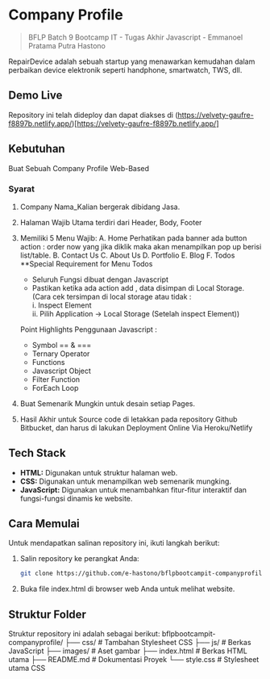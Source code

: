 # Company Profile

> BFLP Batch 9 Bootcamp IT - Tugas Akhir Javascript - Emmanoel Pratama Putra Hastono

RepairDevice adalah sebuah startup yang menawarkan kemudahan dalam perbaikan device elektronik seperti handphone, smartwatch, TWS, dll.

## Demo Live

Repository ini telah dideploy dan dapat diakses di (https://velvety-gaufre-f8897b.netlify.app/)[https://velvety-gaufre-f8897b.netlify.app/]

## Kebutuhan

Buat Sebuah Company Profile Web-Based

### Syarat

1. Company Nama_Kalian bergerak dibidang Jasa.
2. Halaman Wajib Utama terdiri dari Header, Body, Footer
3. Memiliki 5 Menu Wajib:
   A. Home
   Perhatikan pada banner ada button action : order now yang jika diklik maka akan menampilkan pop up berisi list/table.
   B. Contact Us
   C. About Us
   D. Portfolio
   E. Blog
   F. Todos
   \*\*Special Requirement for Menu Todos

   - Seluruh Fungsi dibuat dengan Javascript
   - Pastikan ketika ada action add , data disimpan di Local Storage.  
     (Cara cek tersimpan di local storage atau tidak :  
      i. Inspect Element  
      ii. Pilih Application -> Local Storage (Setelah inspect Element))

   Point Highlights Penggunaan Javascript :

   - Symbol == & ===
   - Ternary Operator
   - Functions
   - Javascript Object
   - Filter Function
   - ForEach Loop

4. Buat Semenarik Mungkin untuk desain setiap Pages.
5. Hasil Akhir untuk Source code di letakkan pada repository Github Bitbucket, dan harus di lakukan Deployment Online Via Heroku/Netlify

## Tech Stack

- **HTML:** Digunakan untuk struktur halaman web.
- **CSS:** Digunakan untuk menampilkan web semenarik mungking.
- **JavaScript:** Digunakan untuk menambahkan fitur-fitur interaktif dan fungsi-fungsi dinamis ke website.

## Cara Memulai

Untuk mendapatkan salinan repository ini, ikuti langkah berikut:

1. Salin repository ke perangkat Anda:

   ```bash
   git clone https://github.com/e-hastono/bflpbootcampit-companyprofile
   ```

2. Buka file index.html di browser web Anda untuk melihat website.

## Struktur Folder

Struktur repository ini adalah sebagai berikut:
bflpbootcampit-companyprofile/
├── css/ # Tambahan Stylesheet CSS
├── js/ # Berkas JavaScript
├── images/ # Aset gambar
├── index.html # Berkas HTML utama
├── README.md # Dokumentasi Proyek
└── style.css # Stylesheet utama CSS
